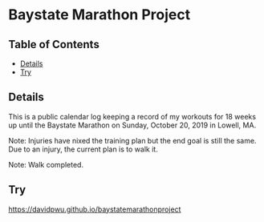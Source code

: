 # Baystate Marathon Project

## Table of Contents

* [Details](#details)
* [Try](#try)

## Details

This is a public calendar log keeping a record of my workouts for 18 weeks up until the Baystate Marathon on Sunday, October 20, 2019 in Lowell, MA.

Note: Injuries have nixed the training plan but the end goal is still the same. Due to an injury, the current plan is to walk it.

Note: Walk completed.

## Try

<a href="https://davidpwu.github.io/baystatemarathonproject">https://davidpwu.github.io/baystatemarathonproject</a>
